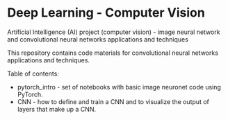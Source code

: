 # Deep Learning - Computer Vision

Artificial Intelligence (AI) project (computer vision) - image neural network and convolutional neural networks applications and techniques

This repository contains code materials for convolutional neural networks applications and techniques.

Table of contents:

- pytorch_intro - set of notebooks with basic image neuronet code using PyTorch.
- CNN - how to define and train a CNN and to visualize the output of layers that make up a CNN.
